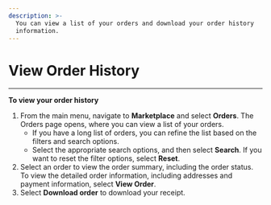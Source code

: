 ```yaml
---
description: >-
  You can view a list of your orders and download your order history
  information.
---
```


# View Order History

***

**To view your order history**

1. From the main menu, navigate to **Marketplace** and select **Orders**. The Orders page opens, where you can view a list of your orders.
   * If you have a long list of orders, you can refine the list based on the filters and search options.
   * Select the appropriate search options, and then select **Search**. If you want to reset the filter options, select **Reset**.
2. Select an order to view the order summary, including the order status. To view the detailed order information, including addresses and payment information, select **View Order**.&#x20;
3. Select **Download order** to download your receipt.
